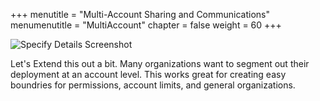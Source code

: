 +++
menutitle = "Multi-Account Sharing and Communications"
menumenutitle = "MultiAccount"
chapter = false
weight = 60
+++

![Specify Details Screenshot](../images/Multiaccount-diagram.png)

Let's Extend this out a bit. Many organizations want to segment out their deployment at an account level. This works great for creating easy boundries for permissions, account limits, and general organizations.
